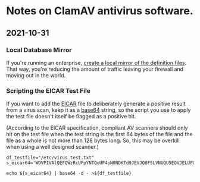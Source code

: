 # Notes on ClamAV antivirus software.

## 2021-10-31

### Local Database Mirror

If you're running an enterprise,
[create a local mirror of the definition files][211031a]. That way,
you're reducing the amount of traffic leaving your firewall and moving
out in the world.


### Scripting the EICAR Test File

If you want to add the [EICAR][211031b] file to deliberately generate a
positive result from a virus scan, keep it as a [base64][211031c]
string, so the script you use to apply the test file doesn't itself be
flagged as a positive hit.

(According to the EICAR specification, compliant AV scanners should
only hit on the test file when the test string is the first 64 bytes
of the file and the file as a whole is not more than 128 bytes long.
So, this may be overkill when using a well designed scanner.)

```
df_testfile="/etc/virus_test.txt"
s_eicar64='WDVPIVAlQEFQWzRcUFpYNTQoUF4pN0NDKTd9JEVJQ0FSLVNUQU5EQVJELUFOVElWSVJVUy1URVNULUZJTEUhJEgrSCoK'

echo ${s_eicar64} | base64 -d - >${df_testfile}
```


[211031a]: https://docs.clamav.net/faq/faq-cvd.html#im-running-clamav-on-a-lot-of-clients-on-my-local-network-can-i-serve-the-cvd-files-from-a-local-server-so-that-each-client-doesnt-have-to-download-them-from-your-servers
[211031b]: https://en.wikipedia.org/wiki/EICAR_test_file
[211031c]: https://en.wikipedia.org/wiki/Base64

